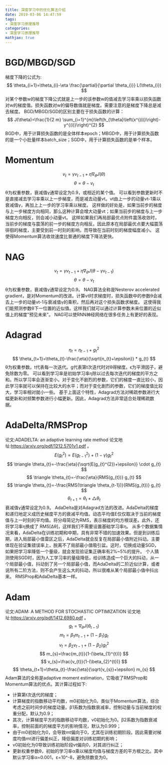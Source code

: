 ```yaml
---
title: 深度学习中的优化算法介绍
date: 2019-03-06 14:47:59
tags:
- 深度学习原理推导
categories:
- 深度学习原理推导
mathjax: true
---
```


# BGD/MBGD/SGD

梯度下降的公式为:
$$
\theta_{i+1}=\theta_{i}-\eta \frac{\partial}{\partial \theta_{i}} L(\theta_{i})
$$
对某个参数w的梯度下降公式就是上一步的该参数w的值减去学习率乘以损失函数对w的梯度值。损失函数对w的偏导数值就是梯度。需要注意的是梯度下降总是减去梯度。
BGD/MBGD/SGD的区别主要在于损失函数的计算：
$$
J(\theta)=\frac{1}{2 m} \sum_{i=1}^{m}\left(h_{\theta}\left(x^{(i)}\right)-y^{(i)}\right)^{2}
$$
BGD中，用于计算损失函数的是全体样本epoch；MBGD中，用于计算损失函数的是一个小批量样本batch_size；SGD中，用于计算损失函数的是单个样本。
# Momentum
$$
v_{t}=\gamma v_{t-1}+\eta \nabla_{\theta} J(\theta)
$$
$$
\theta=\theta-v_{t}
$$
θ为权重参数，衰减值γ通常设定为0.9，或相近的某个值。
可以看到参数更新时不是直接减去学习率乘以上一步梯度，而是减去动量vt。vt由上一步的动量vt-1乘以衰减值γ，再加上上一步的学习率乘以梯度。
这样做的好处是，如果当前步的梯度与上一步梯度方向相同，那么这种计算会增大动量vt；如果当前步的梯度与上一步梯度方向相反，则会减小动量vt。
这样如果我们再局部最优点附件震荡收敛时，当前步的梯度与震荡的前一步的梯度方向相反。因此原本在局部最优点要大幅震荡徘徊的梯度，主要受到前一时刻的影响，而导致在当前时刻的梯度幅度减小。 这使得Momentum算法收敛速度比普通的梯度下降法更快。
# NAG
$$
v_{t}=\gamma v_{t-1}+\eta \nabla_{\theta} J\left(\theta-\gamma v_{t-1}\right)
$$
$$
\theta=\theta-v_{t}
$$
θ为权重参数，衰减值γ通常设定为0.9。
NAG算法全称是Nesterov accelerated gradient，是对Momentum的改进。计算vt时求梯度时，损失函数中的参数θ会减去上一步的动量vt-1与衰减值γ的乘积，然后再对这个损失函数求梯度。
这使得我们能预测参数θ下一位置的近似值。这样我们就可以通过计算参数未来位置的近似值上的梯度"预见未来"。
NAG可以使RNN神经网络在很多任务上有更好的表现。
# Adagrad
$$
\eta_{t}=\eta_{t-1}+g_{t}^{2}
$$
$$
\theta_{t+1}=\theta_{t}-\frac{\eta}{\sqrt{n_{t}+\epsilon}} * g_{t}
$$
θ为权重参数。t代表每一次迭代。g代表第t次迭代时对θ得梯度。ϵ为平滑因子，避免除数为零。
可以看到学习率是初始学习率η除以过去每次迭代的梯度的平方之和。所以学习率会逐渐变小。对于变化不剧烈的参数，它们的梯度一直比较小，因此学习率就可以保持在比较大的水平；而对于变化剧烈的参数，它们的梯度值比较大，学习率相对就小一些。
基于上面这个特性，Adagrad方法对稀疏参数进行大幅更新和对频繁参数进行小幅更新。因此，Adagrad方法非常适合处理稀疏数据。
# AdaDelta/RMSProp
论文:ADADELTA: an adaptive learning rate method
论文地址:https://arxiv.org/pdf/1212.5701v1.pdf 。
$$
E(g_{t}^{2})=E(g_{t-1}^{2})+(1-\gamma) g_{t}^{2}
$$
$$
\triangle \theta_{t}=-\frac{\eta}{\sqrt{E(g_{t}^{2})+\epsilon}} \cdot g_{t}
$$
$$
\triangle \theta_{t}=-\frac{\eta}{RMS(g_{t})} g_{t}
$$
$$
\triangle \theta_{t}=-\frac{RMS(\triangle \theta_{t-1})}{RMS(g_{t})} g_{t}
$$
$$
\theta_{t+1}=\theta_{t}+\triangle \theta_{t}
$$
衰减值γ通常设定为0.9。
AdaDelta是对Adagrad方法的改进。AdaDelta的梯度和递归地定义成历史梯度平方的衰减平均值。动态平均值E仅仅取决于当前的梯度值与上一时刻的平均值。将分母简记为RMS，表示梯度的均方根误差。此外，还将学习率η换成了 RMS[Δθ]，这样我们不需要设置基础学习率η。
从多个数据集情况来看，AdaDelta在训练初期和中期，具有非常不错的加速效果。但是到训练后期，进入局部最小值雷区之后，AdaDelta就会反复在局部最小值附近抖动。主要体现在验证集错误率上，脱离不了局部最小值吸引盆。这时，切换成动量SGD，如果把学习率降低一个量级，就会发现验证集正确率有2%~5%的提升。
个人猜测使用SGD时，因为人工学习率的量级降低，给训练造成一个巨大的抖动，从一个局部最小值，抖动到了另一个局部最小值，而AdaDelta的二阶近似计算，或者说所有二阶方法，则不会产生这么大的抖动，所以很难从某个局部最小值中抖出来。
RMSProp和AdaDelta基本一样。
# Adam
论文:ADAM: A METHOD FOR STOCHASTIC OPTIMIZATION
论文地址:https://arxiv.org/pdf/1412.6980.pdf 。
$$
g_{t}=\nabla_{\theta} J\left(\theta_{\mathrm{t}-1}\right)
$$
$$
m_{t}=\beta_{1} m_{t-1}+\left(1-\beta_{1}\right) g_{t}
$$
$$
v_{t}=\beta_{2} v_{t-1}+\left(1-\beta_{2}\right) g_{t}^{2}
$$
$$
m_{s}=\frac{m_{t}}{1-(\beta_{1}^{t})}
$$
$$
v_{s}=\frac{v_{t}}{1-(\beta_{2}^{t})}
$$
$$
\theta_{t+1}=\theta_{t}-\frac{\eta}{\sqrt{v_{s}}+\epsilon} m_{s}
$$
Adam算法的全称是adaptive moment estimation，它吸收了RMSProp和Momentum算法的优点。其计算过程如下:
* 计算第t次迭代的梯度；
* 计算梯度的指数移动平均数，m0初始化为0。类似于Momentum算法，综合考虑之前时间步的梯度动量。β1系数为指数衰减率，控制动量与当前梯度的权重分配，默认为0.9；
* 其次，计算梯度平方的指数移动平均数，v0初始化为0。β2系数为指数衰减率，控制前面的的梯度平方的影响情况，默认为0.999；
* 由于m0初始化为0，会导致mt偏向于0，尤其在训练初期阶段。因此需要对梯度均值mt进行偏差纠正，降低偏差对训练初期的影响；
* v0初始化为0导致训练初始阶段vt偏向0，对其进行纠正；
* 更新权重参数θ，初始的学习率α乘以梯度均值与梯度方差的平方根之比。其中默认学习率α=0.001，ε=10^-8，避免除数变为0。